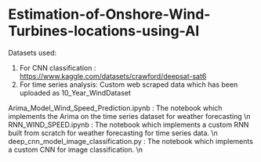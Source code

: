 # Estimation-of-Onshore-Wind-Turbines-locations-using-AI

Datasets used: 
1. For CNN classification : https://www.kaggle.com/datasets/crawford/deepsat-sat6
2. For time series analysis: Custom web scraped data which has been uploaded as 10_Year_WindDataset


Arima_Model_Wind_Speed_Prediction.ipynb : The notebook which implements the Arima on the time series dataset for weather forecasting \n
RNN_WIND_SPEED.ipynb : The notebook which implements a custom RNN built from scratch for weather forecasting for time series data. \n
deep_cnn_model_image_classification.py : The notebook which implements a custom CNN for image classification. \n

